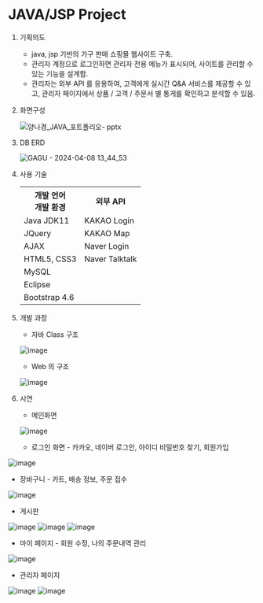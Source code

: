 # JAVA/JSP Project 
1. 기획의도
   - java, jsp 기반의 가구 판매 쇼핑몰 웹사이트 구축.
   - 관리자 계정으로 로그인하면 관리자 전용 메뉴가 표시되어, 사이트를 관리할 수 있는 기능을 설계함.
   - 관리자는 외부 API 를 응용하여, 고객에게 실시간 Q&A 서비스를 제공할 수 있고, 관리자 페이지에서 상품 / 고객 / 주문서 별 통게를 확인하고 분석할 수 있음.

2. 화면구성

   ![양나경_JAVA_포트폴리오- pptx](https://github.com/nagyng/shoppingmall/assets/159399610/55b00f0f-7765-4d6b-8fc1-49db8c8e2005)

   
3. DB ERD

   ![GAGU - 2024-04-08 13_44_53](https://github.com/nagyng/shoppingmall/assets/159399610/f828bc76-30b2-453b-909c-263acc109399)

4. 사용 기술
   <table>
      <tr>
         <th>개발 언어<br>개발 환경</th>
         <th>외부 API</th>
      </tr>
      <tr>
         <td>Java JDK11</td>
         <td>KAKAO Login</td>
      </tr>
      <tr>
         <td>JQuery</td>
         <td>KAKAO Map</td>
      </tr>
      <tr>
         <td>AJAX</td>
         <td>Naver Login</td>
      </tr>
      <tr>
         <td>HTML5, CSS3</td>
         <td>Naver Talktalk</td>
      </tr>
      <tr>
         <td colspan="2">MySQL</td>
      </tr>
      <tr>
         <td colspan="2">Eclipse</td>
      </tr>
      <tr>
         <td colspan="2">Bootstrap 4.6</td>
      </tr>
   </table> 
   
5. 개발 과정
   - 자바 Class 구조 <br>

   ![image](https://github.com/nagyng/shoppingmall/assets/159399610/ce361005-fbad-4dc9-ad53-6146d6378ab5)
   - Web 의 구조 <br>
   
    ![image](https://github.com/nagyng/shoppingmall/assets/159399610/c9b28ee4-d9c1-41d3-aabe-02321239c385)


6. 시연
   - 메인화면 <br> 

   ![image](https://github.com/nagyng/shoppingmall/assets/159399610/1cee1c19-d929-4574-9183-379d4bcd9835)

   - 로그인 화면 - 카카오, 네이버 로그인, 아이디 비밀번호 찾기, 회원가입<br>

  ![image](https://github.com/nagyng/shoppingmall/assets/159399610/e9849461-f689-4bc6-bc0d-699116a09f91)

   - 장바구니 - 카트, 배송 정보, 주문 접수

   ![image](https://github.com/nagyng/shoppingmall/assets/159399610/3442ad57-c855-43e7-84b5-6f573b7e2617)

   - 게시판 <br>

  ![image](https://github.com/nagyng/shoppingmall/assets/159399610/885cb0d6-5f3f-44f0-b488-c4e8afac49cc)
  ![image](https://github.com/nagyng/shoppingmall/assets/159399610/8793250c-e076-42f4-a82a-8d15711a893f)
![image](https://github.com/nagyng/shoppingmall/assets/159399610/d32adf27-5bf1-4627-8129-3c2b6cc252a3)

   - 마이 페이지 - 회원 수정, 나의 주문내역 관리<br>

![image](https://github.com/nagyng/shoppingmall/assets/159399610/9ae0fe30-897e-4c59-a8a1-9da02591b17d)


   - 관리자 페이지 <br>

  ![image](https://github.com/nagyng/shoppingmall/assets/159399610/c903c68c-53c8-4449-b775-85339ee6b0ed)
   ![image](https://github.com/nagyng/shoppingmall/assets/159399610/eba4bcae-9ac2-4cae-87a3-91359a834a8d)




